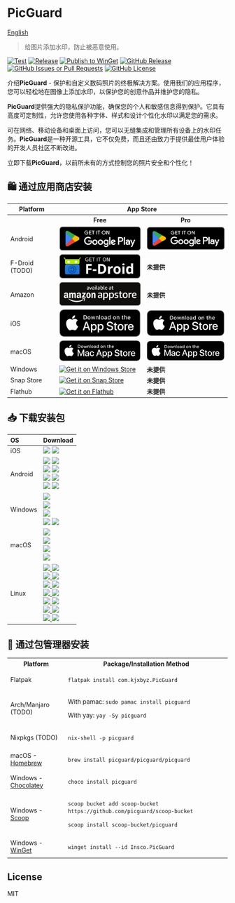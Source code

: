 # PicGuard

[English](./README.md)

> 给图片添加水印，防止被恶意使用。

[![Test](https://github.com/picguard/picguard/actions/workflows/test.yml/badge.svg)](https://github.com/picguard/picguard/actions/workflows/test.yml)
[![Release](https://github.com/picguard/picguard/actions/workflows/release.yml/badge.svg)](https://github.com/picguard/picguard/actions/workflows/release.yml)
[![Publish to WinGet](https://github.com/picguard/picguard/actions/workflows/winget.yml/badge.svg)](https://github.com/picguard/picguard/actions/workflows/winget.yml)
[![GitHub Release](https://img.shields.io/github/v/release/picguard/picguard)](https://github.com/picguard/picguard/releases/latest)
[![GitHub Issues or Pull Requests](https://img.shields.io/github/issues/picguard/picguard)](https://github.com/picguard/picguard/issues/new)
[![GitHub License](https://img.shields.io/github/license/picguard/picguard)](https://raw.githubusercontent.com/picguard/picguard/main/LICENSE)

介绍**PicGuard** - 保护和自定义数码照片的终极解决方案。使用我们的应用程序，您可以轻松地在图像上添加水印，以保护您的创意作品并维护您的隐私。

**PicGuard**提供强大的隐私保护功能，确保您的个人和敏感信息得到保护。它具有高度可定制性，允许您使用各种字体、样式和设计个性化水印以满足您的需求。

可在网络、移动设备和桌面上访问，您可以无缝集成和管理所有设备上的水印任务。**PicGuard**是一种开源工具，它不仅免费，而且还由致力于提供最佳用户体验的开发人员社区不断改进。

立即下载**PicGuard**，以前所未有的方式控制您的照片安全和个性化！

## 🛍️ 通过应用商店安装

<table>
  <tr>
    <th>Platform</th>
    <th colspan="2" style="text-align: center">App Store</th>
  </tr>
  <tr>
    <th style="border-bottom: none;"></th>
    <th style="text-align: center; border-bottom: none">Free</th>
    <th style="text-align: center; border-bottom: none">Pro</th>
  </tr>
  <tr>
    <td>Android</td>
    <td>
      <a href="https://play.google.com/store/apps/details?id=com.kjxbyz.watermarkassistant">
        <img width="220" alt="Get it on Google Play" src="./docs/assets/Download-on-the-Google-Play.png">
      </a>
    </td>
    <td>
      <a href="https://play.google.com/store/apps/details?id=com.kjxbyz.watermarkassistant.pro">
        <img width="220" alt="Get it on Google Play" src="./docs/assets/Download-on-the-Google-Play.png">
      </a>
    </td>
  </tr>
  <tr>
    <td>F-Droid (TODO)</td>
    <td>
      <a href="https://f-droid.org/packages/com.kjxbyz.watermarkassistant">
        <img width="220" src="./docs/assets/Download-on-the-F-Droid.svg" alt="Get it on F-Droid">
      </a>
    </td>
    <td style="font-size: 14px; font-weight: bold">
      未提供
    </td>
  </tr>
  <tr>
    <td>Amazon</td>
    <td>
      <a href="https://www.amazon.com/dp/B0DH3V8FQ3">
        <img width="220" src="./docs/assets/Download-on-the-Amazon-App-Store.png" alt="Get it on Amazon App Store">
      </a>
    </td>
    <td style="font-size: 14px; font-weight: bold">
      未提供
    </td>
  </tr>
  <tr>
    <td>iOS</td>
    <td>
      <a href="https://apps.apple.com/us/app/id6477481308">
        <img width="220" alt="Get it on App Store" src="./docs/assets/Download-on-the-App-Store.svg">
      </a>
    </td>
    <td>
      <a href="https://apps.apple.com/us/app/id6602890294">
        <img width="220" alt="Get it on App Store" src="./docs/assets/Download-on-the-App-Store.svg">
      </a>
    </td>
  </tr>
  <tr>
    <td>macOS</td>
    <td>
      <a href="https://apps.apple.com/us/app/id6477482447?mt=12">
        <img width="220" alt="Get it on Mac App Store" src="./docs/assets/Download-on-the-Mac-App-Store.svg">
      </a>
    </td>
    <td>
      <a href="https://apps.apple.com/us/app/id6602890242?mt=12">
        <img width="220" alt="Get it on Mac App Store" src="./docs/assets/Download-on-the-Mac-App-Store.svg">
      </a>
    </td>
  </tr>
  <tr>
    <td>Windows</td>
    <td>
      <a href="https://apps.microsoft.com/detail/9NCC0LJBG7TB?mode=full">
       <img width="220" alt="Get it on Windows Store" src="https://get.microsoft.com/images/en-us%20dark.svg"/>
      </a>
    </td>
    <td style="font-size: 14px; font-weight: bold">
      未提供
    </td>
  </tr>
  <tr>
    <td>Snap Store</td>
    <td>
      <a href="https://snapcraft.io/picguard">
        <img width="220" alt="Get it on Snap Store" src="https://snapcraft.io/static/images/badges/en/snap-store-black.svg" />
      </a>
    </td>
    <td style="font-size: 14px; font-weight: bold">
      未提供
    </td>
  </tr>
  <tr>
    <td>Flathub</td>
    <td>
      <a href="https://flathub.org/apps/details/com.kjxbyz.PicGuard">
        <img width="220" alt="Get it on Flathub" src="https://flathub.org/assets/badges/flathub-badge-en.png">
      </a>
    </td>
    <td style="font-size: 14px; font-weight: bold">
      未提供
    </td>
  </tr>
</table>

## 📥 下载安装包

<div align=left>
  <table>
    <thead align=left>
      <tr>
        <th>OS</th>
        <th>Download</th>
      </tr>
    </thead>
    <tbody align=left>
      <tr>
        <td>iOS</td>
        <td>
          <a href="https://github.com/picguard/picguard/releases/download/v1.0.2+408/PicGuard_1.0.2+408-free.ipa"><img src="https://img.shields.io/badge/IPA-Free-A3D9A5.svg?logo=ios"></a>
          <a href="https://github.com/picguard/picguard/releases/download/v1.0.2+408/PicGuard_1.0.2+408-pro.ipa"><img src="https://img.shields.io/badge/IPA-Pro-6CC2A8.svg?logo=ios"></a>
        </td>
      </tr>
      <tr>
        <td>Android</td>
        <td>
          <a href="https://github.com/picguard/picguard/releases/download/v1.0.2+408/PicGuard_1.0.2+408-free_universal.apk"><img src="https://img.shields.io/badge/APK_(Free)-universal-FF0000.svg?logo=android"></a>
          <a href="https://github.com/picguard/picguard/releases/download/v1.0.2+408/PicGuard_1.0.2+408-pro_universal.apk"><img src="https://img.shields.io/badge/APK_(Pro)-universal-FF0000.svg?logo=android"></a><br>
          <a href="https://github.com/picguard/picguard/releases/download/v1.0.2+408/PicGuard_1.0.2+408-free_arm64-v8a.apk"><img src="https://img.shields.io/badge/APK_(Free)-arm64--v8a-FFA500.svg?logo=android"></a>
          <a href="https://github.com/picguard/picguard/releases/download/v1.0.2+408/PicGuard_1.0.2+408-pro_arm64-v8a.apk"><img src="https://img.shields.io/badge/APK_(Pro)-arm64--v8a-FFA500.svg?logo=android"></a><br>
          <a href="https://github.com/picguard/picguard/releases/download/v1.0.2+408/PicGuard_1.0.2+408-free_armeabi-v7a.apk"><img src="https://img.shields.io/badge/APK_(Free)-armeabi--v7a-00FF00.svg?logo=android"></a>
          <a href="https://github.com/picguard/picguard/releases/download/v1.0.2+408/PicGuard_1.0.2+408-pro_armeabi-v7a.apk"><img src="https://img.shields.io/badge/APK_(Pro)-armeabi--v7a-00FF00.svg?logo=android"></a><br>
          <a href="https://github.com/picguard/picguard/releases/download/v1.0.2+408/PicGuard_1.0.2+408-free_x86_64.apk"><img src="https://img.shields.io/badge/APK_(Free)-x86--64-0000FF.svg?logo=android"></a>
          <a href="https://github.com/picguard/picguard/releases/download/v1.0.2+408/PicGuard_1.0.2+408-pro_x86_64.apk"><img src="https://img.shields.io/badge/APK_(Pro)-x86--64-0000FF.svg?logo=android"></a>
        </td>
      </tr>
      <tr>
        <td>Windows</td>
        <td>
          <a href="https://github.com/picguard/picguard/releases/download/v1.0.2+408/picguard_1.0.2+408_windows_x64.msix"><img src="https://img.shields.io/badge/Msix-x64-FF6F61.svg?logo=windows"></a><br>
          <a href="https://github.com/picguard/picguard/releases/download/v1.0.2+408/picguard_1.0.2+408_windows_x64.exe"><img src="https://img.shields.io/badge/Exe-x64-FF9A8B.svg?logo=windows"></a><br>
          <a href="https://github.com/picguard/picguard/releases/download/v1.0.2+408/picguard_1.0.2+408_windows_x64.zip"><img src="https://img.shields.io/badge/Zip-x64-FFB347.svg?logo=windows"></a><br>
          <a href="https://github.com/picguard/picguard/releases/download/v1.0.2+408/picguard_1.0.2+408_windows_x64_en-US.msi"><img src="https://img.shields.io/badge/Msi_(en--US)-x64-6BFF66.svg?logo=windows"></a>
          <a href="https://github.com/picguard/picguard/releases/download/v1.0.2+408/picguard_1.0.2+408_windows_x64_zh-CN.msi"><img src="https://img.shields.io/badge/Msi_(zh--CN)-x64-66B2FF.svg?logo=windows"></a>
        </td>
      </tr>
      <tr>
        <td>macOS</td>
        <td>
          <a href="https://github.com/picguard/picguard/releases/download/v1.0.2+408/PicGuard_1.0.2+408_macos_universal.dmg"><img src="https://img.shields.io/badge/DMG-Universal-FF5733.svg?logo=apple"></a><br>
          <a href="https://github.com/picguard/picguard/releases/download/v1.0.2+408/PicGuard_1.0.2+408_macos_universal.pkg"><img src="https://img.shields.io/badge/PKG-Universal-FFBD33.svg?logo=apple" /></a><br>
          <a href="https://github.com/picguard/picguard/releases/download/v1.0.2+408/PicGuard_1.0.2+408_macos_universal.tar.gz"><img src="https://img.shields.io/badge/Tarball-Universal-33FF57.svg?logo=apple"></a><br>
          <a href="https://github.com/picguard/picguard/releases/download/v1.0.2+408/PicGuard_1.0.2+408_macos_universal.zip"><img src="https://img.shields.io/badge/Zip-Universal-3357FF.svg?logo=apple"></a>
        </td>
      </tr>
      <tr>
        <td>Linux</td>
        <td>
          <a href="https://github.com/picguard/picguard/releases/download/v1.0.2+408/picguard_1.0.2+408_linux_amd64.AppImage"><img src="https://img.shields.io/badge/AppImage-x64-FF5733.svg?logo=linux"> </a>
          <a href="https://github.com/picguard/picguard/releases/download/v1.0.2+408/picguard_1.0.2+408_linux_aarch64.AppImage"><img src="https://img.shields.io/badge/AppImage-aarch64-FF5733.svg?logo=linux"> </a><br>
          <a href="https://github.com/picguard/picguard/releases/download/v1.0.2+408/picguard_1.0.2+408_linux_amd64.deb"><img src="https://img.shields.io/badge/Deb-x64-FF8D1A.svg?logo=debian"> </a>
          <a href="https://github.com/picguard/picguard/releases/download/v1.0.2+408/picguard_1.0.2+408_linux_aarch64.deb"><img src="https://img.shields.io/badge/Deb-aarch64-FF8D1A.svg?logo=debian"> </a><br>
          <a href="https://github.com/picguard/picguard/releases/download/v1.0.2+408/PicGuard_1.0.2+408_linux_amd64.pacman"><img src="https://img.shields.io/badge/Pacman-x64-0080FF.svg?logo=archlinux"> </a>
          <a href="https://github.com/picguard/picguard/releases/download/v1.0.2+408/PicGuard_1.0.2+408_linux_aarch64.pacman"><img src="https://img.shields.io/badge/Pacman-aarch64-0080FF.svg?logo=archlinux"> </a><br>
          <a href="https://github.com/picguard/picguard/releases/download/v1.0.2+408/picguard_1.0.2+408_linux_amd64.rpm"><img src="https://img.shields.io/badge/Rpm-x64-FFEB3B.svg?logo=redhat"> </a>
          <a href="https://github.com/picguard/picguard/releases/download/v1.0.2+408/picguard_1.0.2+408_linux_aarch64.rpm"><img src="https://img.shields.io/badge/Rpm-aarch64-FFEB3B.svg?logo=redhat"> </a><br>
          <a href="https://github.com/picguard/picguard/releases/download/v1.0.2+408/picguard_1.0.2+408_linux_amd64.snap"><img src="https://img.shields.io/badge/Snap-x64-D4E157.svg?logo=ubuntu"> </a>
          <a href="https://github.com/picguard/picguard/releases/download/v1.0.2+408/picguard_1.0.2+408_linux_aarch64.snap"><img src="https://img.shields.io/badge/Snap-aarch64-D4E157.svg?logo=ubuntu"> </a><br>
          <a href="https://github.com/picguard/picguard/releases/download/v1.0.2+408/picguard_1.0.2+408_linux_amd64.tar.gz"><img src="https://img.shields.io/badge/Tarball-x64-66BB6A.svg?logo=7zip"> </a>
          <a href="https://github.com/picguard/picguard/releases/download/v1.0.2+408/picguard_1.0.2+408_linux_aarch64.tar.gz"><img src="https://img.shields.io/badge/Tarball-aarch64-66BB6A.svg?logo=7zip"> </a><br>
          <a href="https://github.com/picguard/picguard/releases/download/v1.0.2+408/picguard_1.0.2+408_linux_amd64.zip"><img src="https://img.shields.io/badge/Zip-x64-4FC3F7.svg?logo=7zip"> </a>
          <a href="https://github.com/picguard/picguard/releases/download/v1.0.2+408/picguard_1.0.2+408_linux_aarch64.zip"><img src="https://img.shields.io/badge/Zip-aarch64-4FC3F7.svg?logo=7zip"> </a>
        </td>
      </tr>
    </tbody>
  </table>
</div>

## 📜 通过包管理器安装

<table>
  <tr>
    <th>Platform</th>
    <th>Package/Installation Method</th>
  </tr>
  <tr>
    <td>Flatpak</td>
    <td>
      <p><code>flatpak install com.kjxbyz.PicGuard</code></p>
    </td>
  </tr>
  <tr>
    <td>Arch/Manjaro (TODO)</td>
    <td>
      <p>With pamac: <code>sudo pamac install picguard</code></p>
      <p>With yay: <code>yay -Sy picguard</code></p>
    </td>
  </tr>
  <tr>
    <td>Nixpkgs (TODO)</td>
    <td>
      <p><code>nix-shell -p picguard</code></p>
    </td>
  </tr>
  <tr>
    <td>macOS - <a href="https://brew.sh">Homebrew</a></td>
    <td>
     <p><code>brew install picguard/picguard/picguard</code></p>
    </td>
  </tr>
  <tr>
    <td>Windows - <a href="https://chocolatey.org">Chocolatey</a></td>
    <td>
      <p><code>choco install picguard</code></p>
    </td>
  </tr>
  <tr>
    <td>Windows - <a href="https://scoop.sh">Scoop</a></td>
    <td>
      <p><code>scoop bucket add scoop-bucket https://github.com/picguard/scoop-bucket</code></p>
      <p><code>scoop install scoop-bucket/picguard</code></p>
    </td>
  </tr>
  <tr>
    <td>Windows - <a href="https://github.com/microsoft/winget-cli">WinGet</a></td>
    <td>
      <p><code>winget install --id Insco.PicGuard</code></p>
    </td>
  </tr>
</table>

## License

MIT
